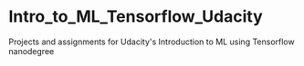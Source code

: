 # Intro_to_ML_Tensorflow_Udacity
Projects and assignments for Udacity's Introduction to ML using Tensorflow nanodegree
